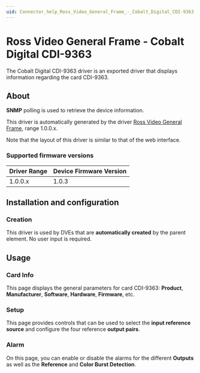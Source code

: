 ```yaml
---
uid: Connector_help_Ross_Video_General_Frame_-_Cobalt_Digital_CDI-9363
---
```


# Ross Video General Frame - Cobalt Digital CDI-9363

The Cobalt Digital CDI-9363 driver is an exported driver that displays information regarding the card CDI-9363.

## About

**SNMP** polling is used to retrieve the device information.

This driver is automatically generated by the driver [Ross Video General Frame](xref:Connector_help_Ross_Video_General_Frame), range 1.0.0.x.

Note that the layout of this driver is similar to that of the web interface.

### Supported firmware versions

| **Driver Range** | **Device Firmware Version** |
|------------------|-----------------------------|
| 1.0.0.x          | 1.0.3                       |

## Installation and configuration

### Creation

This driver is used by DVEs that are **automatically created** by the parent element. No user input is required.

## Usage

### Card Info

This page displays the general parameters for card CDI-9363: **Product**, **Manufacturer**, **Software**, **Hardware**, **Firmware**, etc.

### Setup

This page provides controls that can be used to select the **input reference source** and configure the four reference **output pairs**.

### Alarm

On this page, you can enable or disable the alarms for the different **Outputs** as well as the **Reference** and **Color Burst Detection**.
